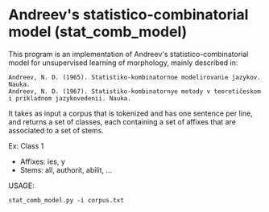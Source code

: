 # Andreev's statistico-combinatorial model (stat_comb_model)

This program is an implementation of Andreev's statistico-combinatorial
model for unsupervised learning of morphology, mainly described in:

	Andreev, N. D. (1965). Statistiko-kombinatornoe modelirovanie jazykov. Nauka.
	Andreev, N. D. (1967). Statistiko-kombinatornye metody v teoretičeskom i prikladnom jazykovedenii. Nauka.

It takes as input a corpus that is tokenized and has one sentence per
line, and returns a set of classes, each containing a set of affixes
that are associated to a set of stems.

Ex: Class 1
- Affixes: ies, y
- Stems: all, authorit, abilit, ...

USAGE:

	stat_comb_model.py -i corpus.txt
